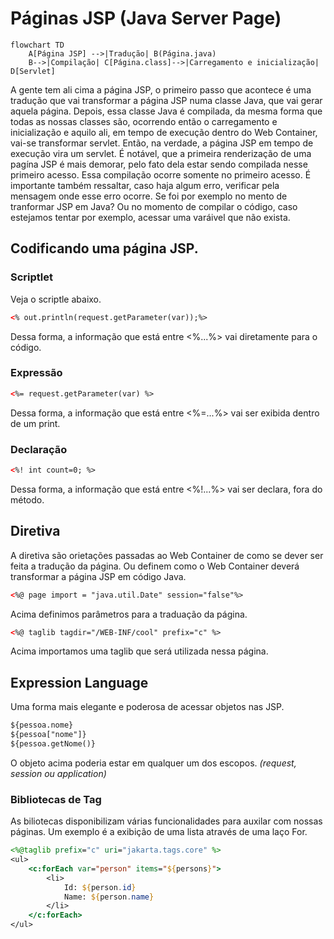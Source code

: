 # Páginas JSP (Java Server Page)
``` mermaid
flowchart TD
    A[Página JSP] -->|Tradução| B(Página.java)
    B-->|Compilação| C[Página.class]-->|Carregamento e inicialização| D[Servlet]
```
 
 A gente tem ali cima a página JSP, o primeiro passo que acontece é uma tradução que vai transformar a página JSP numa classe Java, que vai gerar aquela página. 
 Depois, essa classe Java é compilada, da mesma forma que todas as nossas classes são, ocorrendo então o carregamento e inicialização e aquilo ali, em tempo de execução dentro do Web Container, vai-se transformar servlet. 
 Então, na verdade, a página JSP em tempo de execução vira um servlet. 
 É notável, que a primeira renderização de uma pagína JSP é mais demorar, pelo fato dela estar sendo compilada nesse primeiro acesso. Essa compilação ocorre somente no primeiro acesso.
 É importante também ressaltar, caso haja algum erro, verificar pela mensagem onde esse erro ocorre. Se foi por exemplo no mento de tranformar JSP em Java? Ou no momento de compilar o código, caso estejamos tentar
 por exemplo, acessar uma varáivel que não exista.

## Codificando uma página JSP.

### Scriptlet
Veja o scriptle abaixo.
```html
<% out.println(request.getParameter(var));%>
```
Dessa forma, a informação que está entre  <%...%> vai diretamente para o código.

### Expressão
```html
<%= request.getParameter(var) %>
```
Dessa forma, a informação que está entre  <%=...%> vai ser exibida dentro de um print.

### Declaração
```html
<%! int count=0; %>
```
Dessa forma, a informação que está entre  <%!...%> vai ser declara, fora do método.

## Diretiva
A diretiva são orietações passadas ao Web Container de como se dever ser feita a tradução da página. Ou definem como o Web Container deverá transformar a página JSP em código Java.
```html
<%@ page import = "java.util.Date" session="false"%>
```
Acima definimos parâmetros para a traduação da página.

```html
<%@ taglib tagdir="/WEB-INF/cool" prefix="c" %>
```
Acima importamos uma taglib que será utilizada nessa página.

## Expression Language
Uma forma mais elegante e poderosa de acessar objetos nas JSP.
``` html
${pessoa.nome}
${pessoa["nome"]}
${pessoa.getNome()}
```
O objeto acima poderia estar em qualquer um dos escopos. *(request, session ou application)*
### Bibliotecas de Tag
As biliotecas disponibilizam várias funcionalidades para auxilar com nossas páginas.
Um exemplo é a exibição de uma lista através de uma laço For.

```jsp
<%@taglib prefix="c" uri="jakarta.tags.core" %>
<ul>
    <c:forEach var="person" items="${persons}">
        <li>
            Id: ${person.id}
            Name: ${person.name}
        </li>
    </c:forEach>
</ul>
```




